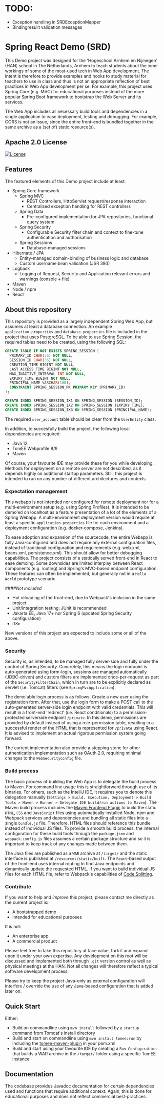 # TODO:
- Exception handling in SRDExceptionMapper
- Bindingresuilt validation messages

# Spring React Demo (SRD)

This Demo project was designed for the 'Hogeschool Arnhem en Nijmegen' (HAN) school in The Netherlands, Arnhem to teach
students about the inner workings of some of the most-used tech in Web App development. The intent is therefore to 
provide examples and hooks to study material for teachers to use in class and thus is not an appropriate reflection of
best practices in Web App development per se. For example, this project uses Spring Core (e.g. MVC) for educational 
purposes instead of the more popular Spring Boot framework to bootstrap the Web Server and its services.

The Web App includes all necessary build tools and dependencies in a single application to ease deployment, testing and
debugging. For example, CORS is not an issue, since the entire front-end is bundled together in the same archive as a
(set of) static resource(s).

## Apache 2.0 License
[![License](https://img.shields.io/badge/License-Apache_2.0-yellowgreen.svg)](https://opensource.org/licenses/Apache-2.0)

## Features

The featured elements of this Demo project include at least:
* Spring Core framework
  * Spring MVC
    * REST Controllers, HttpServlet request/response interaction 
    * Centralised exception handling for REST controllers
  * Spring Data
    * Pre-configured implementation for JPA repositories, functional query system
  * Spring Security
    * Configurable Security filter chain and context to fine-tune authentication and authorisation 
  * Spring Sessions
    * Database-managed sessions
* Hibernate / JPA
  * Entity-managed domain-binding of business logic and database
  * Custom username bean validation (JSR 380)
* Logback
  * Logging of Request, Security and Application relevant errors and warnings (console + file)
* Maven
* Node / npm
* React

## About this repository

This repository is provided as a largely independent Spring Web App, but assumes at least a database connection. An
example `application.properties` and `database.properties` file is included in the project that uses PostgreSQL. To be
able to use Spring Session, the required tables need to be created, using the following SQL:

```sql
CREATE TABLE IF NOT EXISTS SPRING_SESSION (
  PRIMARY_ID CHAR(36) NOT NULL,
  SESSION_ID CHAR(36) NOT NULL,
  CREATION_TIME BIGINT NOT NULL,
  LAST_ACCESS_TIME BIGINT NOT NULL,
  MAX_INACTIVE_INTERVAL INT NOT NULL,
  EXPIRY_TIME BIGINT NOT NULL,
  PRINCIPAL_NAME VARCHAR(100),
  CONSTRAINT SPRING_SESSION_PK PRIMARY KEY (PRIMARY_ID)
);

CREATE INDEX SPRING_SESSION_IX1 ON SPRING_SESSION (SESSION_ID);
CREATE INDEX SPRING_SESSION_IX2 ON SPRING_SESSION (EXPIRY_TIME);
CREATE INDEX SPRING_SESSION_IX3 ON SPRING_SESSION (PRINCIPAL_NAME);
```

The required `user_account` table should be clear from the `UserEntity` class.

In addition, to succesfully build
the project, the following local dependencies are required:
* Java 12
* TomEE Webprofile 8/9
* Maven

Of course, your favourite IDE may provide these for you while developing. Methods for deployment on a remote server are
not described, as it depends highly on additional startup parameters. Still, this project is intended to run on any 
number of different architectures and contexts. 

### Expectation management
This webapp is not intended nor configured for remote deployment nor for a multi-environment setup (e.g. using Spring
Profiles). It is intended to be demo'ed on localhost as a feature presentation of a lot of the elements of a Spring 
Webapp. A multi-environment deployment version would require at least a specific `application.properties` file for each 
environment and a deployment configuration (e.g. docker-compose, Jenkins).

To ease adoption and expansion of the sourcecode, the entire Webapp is fully Java-configured and does not require any
external configuration files, instead of traditional configuration and requirements (e.g. web.xml, beans.xml, 
persistence.xml). This should allow for better debugging capabilities. The project consists of a statically served 
front-end in React to ease demoing. Some downsides are limited interplay between React components (e.g. routing)
 and Spring's MVC-based endpoint configuration. These features can often be implemented, but generally not in a `Hello 
World` prototype scenario.

####_Not included_
- Hot reloading of the front-end, due to Webpack's inclusion in the same project
- Unit/integration testing; JUnit is recommended
- Jakarta EE, Java 17+ nor Spring 6 (updated Spring Security configuration)
- i18n

New versions of this project are expected to include some or all of the above.

### Security

Security is, as intended, to be managed fully server-side and fully under the control of Spring Security. Concretely, 
this means the login endpoint is auto-generated using form-login, sessions are managed automatically (JDBC-driven) and 
custom filters are implemented once-per-request as part of the `SecurityFilterChain`, which in turn are to be explicitly 
declared as servlet (i.e. Tomcat) filters (see `SpringMvcApplication`).

The demo'able login process is as follows. Create a new user using the registration form. After that, use the login form
to make a POST call to the auto-generated server-side login endpoint with valid credentials. This will result in a 
front-end 'redirect' (i.e. React conditionals) to a permission-protected serverside endpoint `/private`. In this demo, 
permissions are provided by default instead of using a role-permission table, resulting in a successful render of the 
HTML that is represented for `/private` using React. It is advised to implement an actual rigorous permission system 
going forward.

The current implementation also provide a stepping stone for other authentication implementation such as OAuth 2.0,
requiring minimal changes to the `WebSecurityConfig` file.

### Build process
The basic process of building the Web App is to delegate the build process to Maven. For command line usage this is 
straightforward through use of its binaries. For others, such as the IntelliJ IDE, it requires you to denote this 
delegation manually (`Settings > Build, Execution, Deployment > Build Tools > Maven > Runner > Delegate IDE build/run actions to Maven`).
The Maven build process includes the [Maven Frontend Plugin](https://github.com/eirslett/frontend-maven-plugin) to build
the static `HTML`, `CSS` and `JavaScript` files using automatically installed Node, npm and Webpack services and 
dependencies and bundling all static files into a single `bundle.js` file. Therefore, HTML files should reference this 
bundle instead of individual JS files. To provide a smooth build process, the internal configuration for these build 
tools through the `package.json` and `webpack.config.js` files assumes a certain package structure and so it is 
important to keep track of any changes made between them.

The Java files are published as a `WAR` archive at `/target/` and the static interface is published at
`/resources/static/built`. The `React`-based output of the front-end uses internal routing to find Java endpoints and
dynamically update the requested HTML. If you want to build individual JS files for each HTML file, refer to Webpack's
capabilities of [Code Splitting](https://webpack.js.org/guides/code-splitting/).

### Contribute
If you want to help and _improve_ this project, please contact me directly as the current project is:
* A bootstrapped demo
* Intended for educational purposes

It is not:
* An enterprise app
* A commercial product

Please feel free to take this repository at face value, fork it and expand upon it under your own expertise. Any
development on this root will be discussed and implemented both through `.git` version control as well as physical
meetings at the HAN. Not all changes will therefore reflect a typical software development process.

Please try to keep the project Java-only as external configuration will interfere / override the use of any Java-based 
configuration that is added later on.

## Quick Start

Either:
* Build on commandline using `mvn install` followed by a `startup` command from Tomcat's install directory
* Build and start on commandline using `mvn install tomee:run` by including the [tomee-maven-plugin](https://mvnrepository.com/artifact/org.apache.tomee.maven/tomee-maven-plugin)
in your pom.xml
* Build and start using your favourite IDE by creating a `Run Configuration` that builds a WAR archive in the `/target/`
folder using a specific TomEE instance


## Documentation

The codebase provides Javadoc documentation for certain dependencies used and functions that require additional context.
Again, this is done for educational purposes and does not reflect commercial best-practices.
